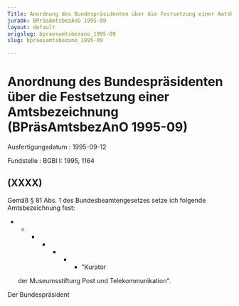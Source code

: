 ```yaml
---
Title: Anordnung des Bundespräsidenten über die Festsetzung einer Amtsbezeichnung
jurabk: BPräsAmtsbezAnO 1995-09
layout: default
origslug: bpraesamtsbezano_1995-09
slug: bpraesamtsbezano_1995-09

---
```


# Anordnung des Bundespräsidenten über die Festsetzung einer Amtsbezeichnung (BPräsAmtsbezAnO 1995-09)

Ausfertigungsdatum
:   1995-09-12

Fundstelle
:   BGBl I: 1995, 1164



## (XXXX)

Gemäß § 81 Abs. 1 des Bundesbeamtengesetzes setze ich folgende
Amtsbezeichnung fest:

*
    *
        *
            *
                *
                    *
                        *   "Kurator



















    der Museumsstiftung Post und Telekommunikation".



Der Bundespräsident

